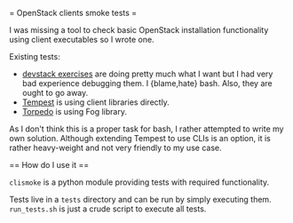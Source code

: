 = OpenStack clients smoke tests =

I was missing a tool to check basic OpenStack installation functionality using
client executables so I wrote one.

Existing tests:

 * [devstack exercises](https://github.com/openstack-dev/devstack/tree/master/exercises)
are doing pretty much what I want but I had very bad experience debugging
them. I {blame,hate} bash. Also, they are ought to go away.
 * [Tempest](https://github.com/openstack/tempest) is using client libraries
directly.
 * [Torpedo](https://github.com/dprince/torpedo) is using Fog library.

As I don't think this is a proper task for bash, I rather attempted to write
my own solution. Although extending Tempest to use CLIs is an option, it is
rather heavy-weight and not very friendly to my use case.

== How do I use it ==

`clismoke` is a python module providing tests with required functionality.

Tests live in a `tests` directory and can be run by simply executing them.
`run_tests.sh` is just a crude script to execute all tests.
